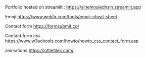 Portfolio hosted on streamlit :
https://sihemouledhsin.streamlit.app

Emoji
https://www.webfx.com/tools/emoji-cheat-sheet

Contact form
https://formsubmit.co/

Contact form css
https://www.w3schools.com/howto/howto_css_contact_form.asp

animations
https://lottiefiles.com/

